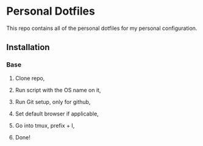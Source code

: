 # Personal Dotfiles

This repo contains all of the personal dotfiles for my
personal configuration.

## Installation

### Base

1. Clone repo,

2. Run script with the OS name on it,

3. Run Git setup, only for github,

4. Set default browser if applicable,

5. Go into tmux, prefix + I,

6. Done!

